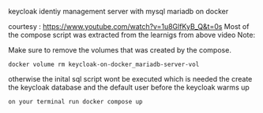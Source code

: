 keycloak identiy management server with mysql mariadb on docker 

courtesy : https://www.youtube.com/watch?v=1u8GlfKyB_Q&t=0s
Most of the compose script was extracted from the learnigs from above video
Note:

Make sure to remove the volumes that was created by the compose.

```docker volume rm keycloak-on-docker_mariadb-server-vol```

otherwise the inital sql script wont be executed which is needed the create the keycloak database and the default user before the keycloak warms up

```on your terminal run docker compose up```
